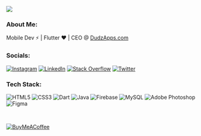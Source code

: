 [![](https://visitcount.itsvg.in/api?id=iamrishan&icon=5&color=12)](https://visitcount.itsvg.in)

### About Me:
Mobile Dev ⚡ | Flutter ❤ | CEO @ [DudzApps.com](https://dudzapps.iamrishan.com/)

### Socials:
[![Instagram](https://img.shields.io/badge/Instagram-%23E4405F.svg?logo=Instagram&logoColor=white)](https://instagram.com/dudzapps) [![LinkedIn](https://img.shields.io/badge/LinkedIn-%230077B5.svg?logo=linkedin&logoColor=white)](https://linkedin.com/in/iamrishan) [![Stack Overflow](https://img.shields.io/badge/-Stackoverflow-FE7A16?logo=stack-overflow&logoColor=white)](https://stackoverflow.com/users/20548889) [![Twitter](https://img.shields.io/badge/Twitter-%231DA1F2.svg?logo=Twitter&logoColor=white)](https://twitter.com/dudzapps) 

### Tech Stack:
![HTML5](https://img.shields.io/badge/html5-%23E34F26.svg?style=flat&logo=html5&logoColor=white) ![CSS3](https://img.shields.io/badge/css3-%231572B6.svg?style=flat&logo=css3&logoColor=white) ![Dart](https://img.shields.io/badge/dart-%230175C2.svg?style=flat&logo=dart&logoColor=white) ![Java](https://img.shields.io/badge/java-%23ED8B00.svg?style=flat&logo=java&logoColor=white) ![Firebase](https://img.shields.io/badge/firebase-%23039BE5.svg?style=flat&logo=firebase) ![MySQL](https://img.shields.io/badge/mysql-%2300f.svg?style=flat&logo=mysql&logoColor=white) ![Adobe Photoshop](https://img.shields.io/badge/adobephotoshop-%2331A8FF.svg?style=flat&logo=adobephotoshop&logoColor=white) 	![Figma](https://img.shields.io/badge/figma-%23F24E1E.svg?style=flat&logo=figma&logoColor=white)

<br/>

 [![BuyMeACoffee](https://img.shields.io/badge/Buy%20Me%20a%20Coffee-ffdd00?style=for-the-badge&logo=buy-me-a-coffee&logoColor=black)](https://buymeacoffee.com/dudzapps) 
